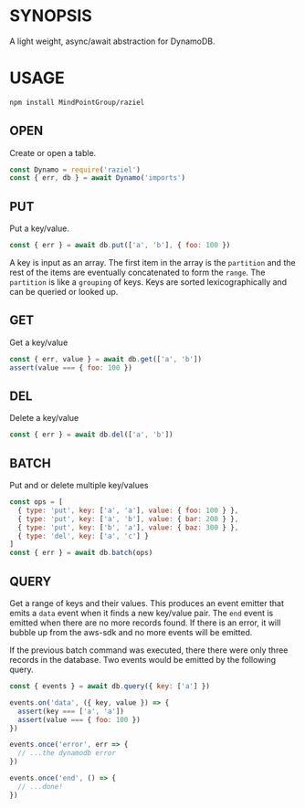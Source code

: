 # SYNOPSIS
A light weight, async/await abstraction for DynamoDB.

# USAGE
```bash
npm install MindPointGroup/raziel
```

## OPEN
Create or open a table.

```js
const Dynamo = require('raziel')
const { err, db } = await Dynamo('imports')
```

## PUT
Put a key/value.

```js
const { err } = await db.put(['a', 'b'], { foo: 100 })
```

A key is input as an array. The first item in the array is the
`partition` and the rest of the items are eventually concatenated
to form the `range`. The `partition` is like a `grouping` of keys.
Keys are sorted lexicographically and can be queried or looked up.


## GET
Get a key/value

```js
const { err, value } = await db.get(['a', 'b'])
assert(value === { foo: 100 })
```

## DEL
Delete a key/value

```js
const { err } = await db.del(['a', 'b'])
```

## BATCH
Put and or delete multiple key/values

```js
const ops = [
  { type: 'put', key: ['a', 'a'], value: { foo: 100 } },
  { type: 'put', key: ['a', 'b'], value: { bar: 200 } },
  { type: 'put', key: ['b', 'a'], value: { baz: 300 } },
  { type: 'del', key: ['a', 'c'] }
]
const { err } = await db.batch(ops)
```

## QUERY
Get a range of keys and their values. This produces an
event emitter that emits a `data` event when it finds a
new key/value pair. The `end` event is emitted when there
are no more records found. If there is an error, it will
bubble up from the aws-sdk and no more events will be
emitted.

If the previous batch command was executed, there there were
only three records in the database. Two events would be
emitted by the following query.

```js
const { events } = await db.query({ key: ['a'] })

events.on('data', ({ key, value }) => {
  assert(key === ['a', 'a'])
  assert(value === { foo: 100 })
})

events.once('error', err => {
  // ...the dynamodb error
})

events.once('end', () => {
  // ...done!
})
```
